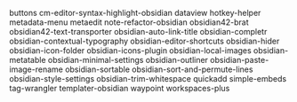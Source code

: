 buttons
cm-editor-syntax-highlight-obsidian
dataview
hotkey-helper
metadata-menu
metaedit
note-refactor-obsidian
obsidian42-brat
obsidian42-text-transporter
obsidian-auto-link-title
obsidian-completr
obsidian-contextual-typography
obsidian-editor-shortcuts
obsidian-hider
obsidian-icon-folder
obsidian-icons-plugin
obsidian-local-images
obsidian-metatable
obsidian-minimal-settings
obsidian-outliner
obsidian-paste-image-rename
obsidian-sortable
obsidian-sort-and-permute-lines
obsidian-style-settings
obsidian-trim-whitespace
quickadd
simple-embeds
tag-wrangler
templater-obsidian
waypoint
workspaces-plus
